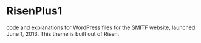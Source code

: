 RisenPlus1
==========

code and explanations for WordPress
files for the SMITF website, launched June 1, 2013.
This theme is built out of Risen. 
